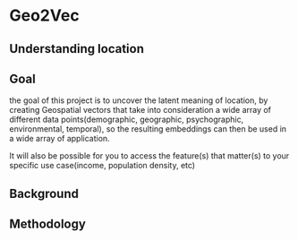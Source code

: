 # Geo2Vec


## Understanding location

## Goal
the goal of this project is to uncover the latent meaning of location, by creating Geospatial vectors that take into consideration a wide array of different data points(demographic, geographic, psychographic, environmental, temporal), so the resulting embeddings can then be used in a wide array of application. 

It will also be possible for you to access the feature(s) that matter(s) to your specific use case(income, population density, etc)

## Background

## Methodology 
